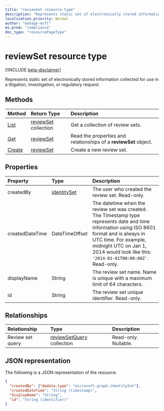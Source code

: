```yaml
---
title: "reviewSet resource type"
description: "Represents static set of electronically stored information collected for use in a litigation, investigation, or regulatory request."
localization_priority: Normal
author: "mahage-msft"
ms.prod: "compliance"
doc_type: "resourcePageType"
---
```


# reviewSet resource type

[!INCLUDE [beta-disclaimer](../../includes/beta-disclaimer.md)]

Represents static set of electronically stored information collected for use in a litigation, investigation, or regulatory request.

## Methods

| Method       | Return Type | Description |
|:-------------|:------------|:------------|
| [List](../api/reviewset-list.md) | [reviewSet](reviewset.md) collection | Get a collection of review sets. |
| [Get](../api/reviewset-get.md) | [reviewSet](reviewset.md) | Read the properties and relationships of a **reviewSet** object. |
| [Create](../api/reviewset-post.md) | [reviewSet](reviewset.md) | Create a new review set. |

## Properties

| Property     | Type        | Description |
|:-------------|:------------|:------------|
|createdBy| [identitySet](https://docs.microsoft.com/graph/api/resources/identityset) | The user who created the review set. Read-only. |
|createdDateTime|DateTimeOffset| The datetime when the review set was created. The Timestamp type represents date and time information using ISO 8601 format and is always in UTC time. For example, midnight UTC on Jan 1, 2014 would look like this: `'2014-01-01T00:00:00Z'`. Read-only. |
|displayName|String| The review set name. Name is unique with a maximum limit of 64 characters. |
|id|String| The review set unique identifier. Read-only. |

## Relationships

| Relationship | Type        | Description |
|:-------------|:------------|:------------|
| Review set query |[reviewSetQuery](reviewsetquery.md) collection| Read-only. Nullable.|

## JSON representation

The following is a JSON representation of the resource.

<!-- {
  "blockType": "resource",
  "optionalProperties": [

  ],
  "@odata.type": "microsoft.graph.reviewSet",
  "baseType": "",
  "keyProperty": "id"
}-->

```json
{
  "createdBy": {"@odata.type": "microsoft.graph.identitySet"},
  "createdDateTime": "String (timestamp)",
  "displayName": "String",
  "id": "String (identifier)"
}
```

<!-- uuid: 16cd6b66-4b1a-43a1-adaf-3a886856ed98
2019-02-04 14:57:30 UTC -->
<!-- {
  "type": "#page.annotation",
  "description": "reviewSet resource",
  "keywords": "",
  "section": "documentation",
  "tocPath": ""
}-->
